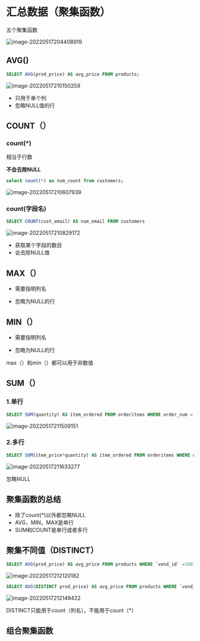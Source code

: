 # 汇总数据（聚集函数）

五个聚集函数

![image-20220517204408919](https://buketyzl.oss-cn-qingdao.aliyuncs.com/image-20220517204408919.png)

## AVG()

```sql
SELECT AVG(prod_price) AS avg_price FROM products;
```

![image-20220517210150259](https://buketyzl.oss-cn-qingdao.aliyuncs.com/image-20220517210150259.png)

- 只用于单个列
- 忽略NULL值的行

## COUNT（）

### count(*)

相当于行数

**不会去除NULL**

```sql
select count(*) as num_count from customers;
```

![image-20220517210607939](https://buketyzl.oss-cn-qingdao.aliyuncs.com/image-20220517210607939.png)

### count(字段名)

```sql
SELECT COUNT(cust_email) AS num_email FROM customers
```

![image-20220517210829172](https://buketyzl.oss-cn-qingdao.aliyuncs.com/image-20220517210829172.png)

- 获取某个字段的数目
- 会去除NULL值

## MAX（）

- 需要指明列名

- 忽略为NULL的行

## MIN（）

- 需要指明列名

- 忽略为NULL的行

max（）和min（）都可以用于非数值

## SUM（）

### 1.单行

```sql
SELECT SUM(quantity) AS item_ordered FROM orderitems WHERE order_num = 20005
```

![image-20220517211509151](https://buketyzl.oss-cn-qingdao.aliyuncs.com/image-20220517211509151.png)

### 2.多行

```sql
SELECT SUM(item_price*quantity) AS item_ordered FROM orderitems WHERE order_num = 20005
```

![image-20220517211633277](https://buketyzl.oss-cn-qingdao.aliyuncs.com/image-20220517211633277.png)

忽略NULL

## 聚集函数的总结

- 除了count(*)以外都忽略NULL
- AVG，MIN，MAX是单行
- SUM和COUNT是单行或者多行



## 聚集不同值（DISTINCT）

```sql
SELECT AVG(prod_price) AS avg_price FROM products WHERE `vend_id` =1003
```

![image-20220517212120182](https://buketyzl.oss-cn-qingdao.aliyuncs.com/image-20220517212120182.png)

```sql
SELECT AVG(DISTINCT prod_price) AS avg_price FROM products WHERE `vend_id` =1003
```

![image-20220517212149422](https://buketyzl.oss-cn-qingdao.aliyuncs.com/image-20220517212149422.png)

DISTINCT只能用于count（列名），不能用于count（*）

## 组合聚集函数
